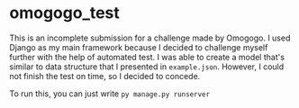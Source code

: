 # omogogo_test

This is an incomplete submission for a challenge made by Omogogo. I used Django as my main framework because I decided to challenge myself further with the help of automated test. I was able to create a model that's similar to data structure that I presented in `example.json`. However, I could not finish the test on time, so I decided to concede.

To run this, you can just write `py manage.py runserver`
